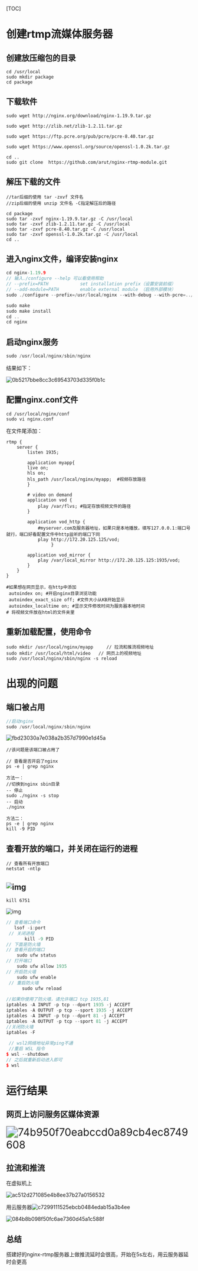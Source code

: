 [TOC]

# 创建rtmp流媒体服务器

## 创建放压缩包的目录

```shell
cd /usr/local
sudo mkdir package
cd package
```

## 下载软件

```shell
sudo wget http://nginx.org/download/nginx-1.19.9.tar.gz

sudo wget http://zlib.net/zlib-1.2.11.tar.gz

sudo wget https://ftp.pcre.org/pub/pcre/pcre-8.40.tar.gz

sudo wget https://www.openssl.org/source/openssl-1.0.2k.tar.gz

cd ..
sudo git clone  https://github.com/arut/nginx-rtmp-module.git
```

## 解压下载的文件

```shell
//tar后缀的使用 tar -zxvf 文件名
//zip后缀的使用 unzip 文件名 -C指定解压后的路径

cd package
sudo tar -zxvf nginx-1.19.9.tar.gz -C /usr/local
sudo tar -zxvf zlib-1.2.11.tar.gz -C /usr/local
sudo tar -zxvf pcre-8.40.tar.gz -C /usr/local
sudo tar -zxvf openssl-1.0.2k.tar.gz -C /usr/local
cd ..
```

 ##  进入nginx文件，编译安装nginx 

```C++
cd nginx-1.19.9
// 输入./configure --help 可以看使用帮助
// --prefix=PATH            set installation prefix（设置安装前缀）
// --add-module=PATH        enable external module （启用外部模块）
sudo ./configure --prefix=/usr/local/nginx --with-debug --with-pcre=../pcre-8.40 --with-zlib=../zlib-1.2.11 --with-openssl=../openssl-1.0.2k --add-module=../nginx-rtmp-module

sudo make
sudo make install
cd ..
cd nginx
```

## 启动nginx服务

```C++
sudo /usr/local/nginx/sbin/nginx
```

结果如下：

![0b5217bbe8cc3c69543703d335f0b1c](./photo/0b5217bbe8cc3c69543703d335f0b1c.png)

 ##  配置nginx.conf文件

```
cd /usr/local/nginx/conf
sudo vi nginx.conf
```

在文件尾添加：

```
rtmp {
    server {
        listen 1935;

        application myapp{
        live on;
        hls on;
        hls_path /usr/local/nginx/myapp;  #视频存放路径
        }

        # video on demand
        application vod {
            play /var/flvs; #指定存放视频文件的路径
        }

        application vod_http {
            #myserver.com及服务器地址，如果只是本地播放，填写127.0.0.1:端口号 就行，端口好看配置文件中http监听的端口下同
            play http://172.20.125.125/vod;
                 }

        application vod_mirror {
            play /var/local_mirror http://172.20.125.125:1935/vod;
        }
    }
}
```

```
#如果想在网页显示，在http中添加
 autoindex on; #开启nginx目录浏览功能
 autoindex_exact_size off; #文件大小从KB开始显示
 autoindex_localtime on; #显示文件修改时间为服务器本地时间
# 将视频文件放在html的文件夹里
```



##  重新加载配置，使用命令 

```shell
sudo mkdir /usr/local/nginx/myapp     // 拉流和推流视频地址
sudo mkdir /usr/local/html/video   // 网页上的视频地址
sudo /usr/local/nginx/sbin/nginx -s reload
```

# 出现的问题

## 端口被占用

```C++
//启动nginx
sudo /usr/local/nginx/sbin/nginx
```

![fbd23030a7e038a2b357d7990e1d45a](./photo/fbd23030a7e038a2b357d7990e1d45a.png)

```
//该问题是该端口被占用了

// 查看是否开启了nginx
ps -e | grep nginx

方法一：
//切换到nginx sbin目录
-- 停止
sudo ./nginx -s stop
-- 启动
./nginx

方法二：
ps -e | grep nginx
kill -9 PID
```

## 查看开放的端口，并关闭在运行的进程

```
// 查看所有开放端口
netstat -ntlp
```

## ![img](./photo/4424012-19c5dae14acd1098.webp)

```
kill 6751
```

![img](./photo/4424012-17f4ab147f927810.webp)

```c++
// 查看端口命令
   lsof -i:port
 // 关闭进程
       kill -9 PID
// 下面是防火墙      
// 查看开启的端口
    sudo ufw status
// 打开端口
    sudo ufw allow 1935
// 开启防火墙
    sudo ufw enable
 // 重启防火墙
      sudo ufw reload
  
//如果你使用了防火墙，请允许端口 tcp 1935,81
iptables -A INPUT -p tcp --dport 1935 -j ACCEPT 
iptables -A OUTPUT -p tcp --sport 1935 -j ACCEPT 
iptables -A INPUT -p tcp --dport 81 -j ACCEPT 
iptables -A OUTPUT -p tcp --sport 81 -j ACCEPT
//关闭防火墙
iptables -F
       
 // wsl2网络地址异常ping不通
 //重启 WSL 指令 
$ wsl --shutdown 
// 之后就重新启动进入即可 
$ wsl 
```

# 运行结果

## 网页上访问服务区媒体资源

<img src="./photo/74b950f70eabccd0a89cb4ec8749608.png" alt="74b950f70eabccd0a89cb4ec8749608" style="zoom:200%;" />

## 拉流和推流

在虚拟机上

![ac512d271085e4b8ee37b27a0156532](./photo/ac512d271085e4b8ee37b27a0156532.png)

用云服务器![c7299111525ebcb0484edab15a3b4ee](./photo/c7299111525ebcb0484edab15a3b4ee-1626769161092.png)

![084b8b098f50fc6ae7360d45a1c588f](./photo/084b8b098f50fc6ae7360d45a1c588f.png)

## 总结

 搭建好的nginx-rtmp服务器上做推流延时会很高，开始在5s左右，用云服务器延时会更高